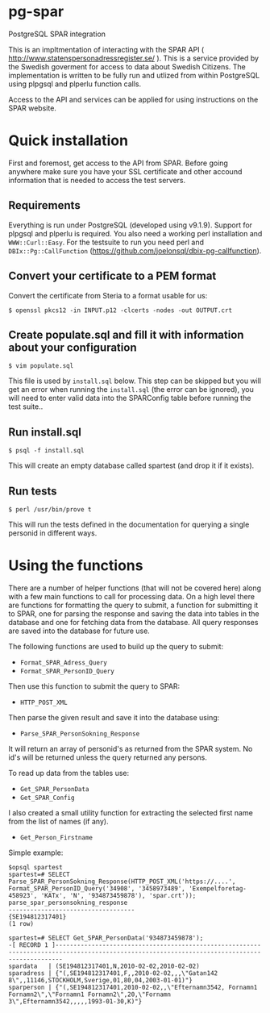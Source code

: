 pg-spar
=======

PostgreSQL SPAR integration

This is an impltmentation of interacting with the SPAR API ( http://www.statenspersonadressregister.se/ ). This is a service provided by the Swedish goverment for access to data about Swedish Citizens. The implementation is written to be fully run and utlized from within PostgreSQL using plpgsql and plperlu function calls.

Access to the API and services can be applied for using instructions on the SPAR website.

Quick installation
==================

First and foremost, get access to the API from SPAR. Before going anywhere make sure you have your SSL certificate and other accound information that is needed to access the test servers. 

Requirements
------------
Everything is run under PostgreSQL (developed using v9.1.9). Support for plpgsql and plperlu is required. You also need a working perl installation and `WWW::Curl::Easy`.
For the testsuite to run you need perl and `DBIx::Pg::CallFunction` (https://github.com/joelonsql/dbix-pg-callfunction). 

Convert your certificate to a PEM format
----------------------------------------

Convert the certificate from Steria to a format usable for us:

    $ openssl pkcs12 -in INPUT.p12 -clcerts -nodes -out OUTPUT.crt

Create populate.sql and fill it with information about your configuration
-------------------------------------------------------------------------

    $ vim populate.sql

This file is used by `install.sql` below. This step can be skipped but you will get an error when running the `install.sql` (the error can be ignored), you will need to enter valid data into the SPARConfig table before running the test suite..

Run install.sql
---------------

    $ psql -f install.sql

This will create an empty database called spartest (and drop it if it exists).

Run tests
---------

    $ perl /usr/bin/prove t

This will run the tests defined in the documentation for querying a single personid in different ways.


Using the functions
===================

There are a number of helper functions (that will not be covered here) along with a few main functions to call for processing data. On a high level there are functions for formatting the query to submit, a function for submitting it to SPAR, one for parsing the response and saving the data into tables in the database and one for fetching data from the database. All query responses are saved into the database for future use.


The following functions are used to build up the query to submit:

- `Format_SPAR_Adress_Query`
- `Format_SPAR_PersonID_Query`

Then use this function to submit the query to SPAR:

- `HTTP_POST_XML`

Then parse the given result and save it into the database using:

- `Parse_SPAR_PersonSokning_Response`

It will return an array of personid's as returned from the SPAR system. No id's will be returned unless the query returned any persons.

To read up data from the tables use:

- `Get_SPAR_PersonData`
- `Get_SPAR_Config`

I also created a small utility function for extracting the selected first name from the list of names (if any). 

- `Get_Person_Firstname`

Simple example:

    $opsql spartest
    spartest=# SELECT Parse_SPAR_PersonSokning_Response(HTTP_POST_XML('https://....', Format_SPAR_PersonID_Query('34908', '3458973489', 'Exempelforetag-458923', 'KATx', 'N', '934873459878'), 'spar.crt'));
    parse_spar_personsokning_response
    -----------------------------------
    {SE194812317401}
    (1 row)

    spartest=# SELECT Get_SPAR_PersonData('934873459878');
    -[ RECORD 1 ]----------------------------------------------------------------------------------------------------------------------------------------------
    spardata   | (SE194812317401,N,2010-02-02,2010-02-02)
    sparadress | {"(,SE194812317401,F,,2010-02-02,,,\"Gatan142 8\",,11146,STOCKHOLM,Sverige,01,80,04,2003-01-01)"}
    sparperson | {"(,SE194812317401,2010-02-02,,\"Efternamn3542, Fornamn1 Fornamn2\",\"Fornamn1 Fornamn2\",20,\"Fornamn 3\",Efternamn3542,,,,,1993-01-30,K)"}

